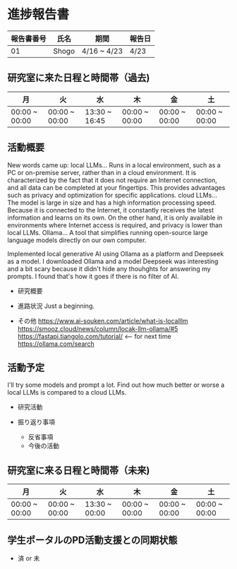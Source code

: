 # 進捗報告書


報告書番号 | 氏名   | 期間         | 報告日
----- | ---- | ---------- | ---
01    | Shogo | 4/16 ~ 4/23 | 4/23

## 研究室に来た日程と時間帯（過去)

月             | 火             | 水             | 木             | 金             | 土
------------- | ------------- | ------------- | ------------- | ------------- | -------------
00:00 ~ 00:00 | 00:00 ~ 00:00 | 13:30 ~ 16:45 | 00:00 ~ 00:00 | 00:00 ~ 00:00 | 00:00 ~ 00:00


## 活動概要
New words came up:
local LLMs... Runs in a local environment, such as a PC or on-premise server, rather than in a cloud environment.
It is characterized by the fact that it does not require an Internet connection, and all data can be completed at your fingertips. This provides advantages such as privacy and optimization for specific applications.
cloud LLMs... The model is large in size and has a high information processing speed. Because it is connected to the Internet, it constantly receives the latest information and learns on its own. On the other hand, it is only available in environments where Internet access is required, and privacy is lower than local LLMs.
Ollama... A tool that simplifies running open-source large language models directly on our own computer.

Implemented local generative AI using Ollama as a platform and Deepseek as a model. I downloaded Ollama and a model  Deepseek was interesting and a bit scary because it didn't hide any thouhghts for answering my prompts. I found that's how it goes if there is no filter of AI.

- 研究概要

- 進路状況
Just a beginning.

- その他
https://www.ai-souken.com/article/what-is-localllm
https://smooz.cloud/news/column/locak-llm-ollama/#5
https://fastapi.tiangolo.com/tutorial/ <-- for next time
https://ollama.com/search

## 活動予定
I'll try some models and prompt a lot. Find out how much better or worse a local LLMs is compared to a cloud LLMs.

- 研究活動

- 振り返り事項

  - 反省事項
  - 今後の活動

## 研究室に来る日程と時間帯（未来)

月             | 火             | 水             | 木             | 金             | 土
------------- | ------------- | ------------- | ------------- | ------------- | -------------
00:00 ~ 00:00 | 00:00 ~ 00:00 | 13:30 ~ 00:00 | 00:00 ~ 00:00 | 00:00 ~ 00:00 | 00:00 ~ 00:00

## 学生ポータルのPD活動支援との同期状態

- 済 or 未
